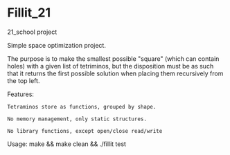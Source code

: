 # Fillit_21
21_school project

Simple space optimization project.

The purpose is to make the smallest possible "square" (which can contain holes)
with a given list of tetriminos, but the disposition must be as such that it
returns the first possible solution when placing them recursively from the top left.

Features:

	Tetraminos store as functions, grouped by shape.
	
	No memory management, only static structures.
	
	No library functions, except open/close read/write
	
Usage:
	make && make clean && ./fillit test
